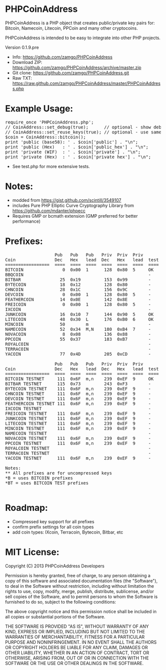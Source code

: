 PHPCoinAddress
==============
PHPCoinAddress is a PHP object that creates public/private key pairs for:
Bitcoin, Namecoin, Litecoin, PPCoin and many other cryptocoins.

PHPCoinAddress is intended to be easy to integrate into other PHP projects. 

Version 0.1.9.pre

* Info: https://github.com/zamgo/PHPCoinAddress
* Download ZIP: https://github.com/zamgo/PHPCoinAddress/archive/master.zip
* Git clone: https://github.com/zamgo/PHPCoinAddress.git
* Raw TXT: https://raw.github.com/zamgo/PHPCoinAddress/master/PHPCoinAddress.php

Example Usage:
==============
<pre>
require_once 'PHPCoinAddress.php';
// CoinAddress::set_debug(true);      // optional - show debugging messages
// CoinAddress::set_reuse_keys(true); // optional - use same key for all addresses
$coin = CoinAddress::bitcoin();  
print 'public (base58): ' . $coin['public'] . "\n";
print 'public (Hex)   : ' . $coin['public_hex'] . "\n";
print 'private (WIF)  : ' . $coin['private'] . "\n";
print 'private (Hex)  : ' . $coin['private_hex'] . "\n"; 
</pre>
* See test.php for more extensive tests.

Notes:
==============
* modded from https://gist.github.com/scintill/3549107
* includes Pure PHP Elliptic Curve Cryptography Library from https://github.com/mdanter/phpecc
* Requires GMP or bcmath extension (GMP preferred for better performance)

Prefixes:
=============
<pre>
                   Pub   Pub   Pub   Priv  Priv  Priv
Coin               Dec   Hex   lead  Dec   Hex   lead  test  note
=================  ====  ====  ====  ====  ====  ====  ====  ====
BITCOIN               0  0x00  1      128  0x80  5     OK    https://github.com/bitcoin/bitcoin
BBQCOIN                                                -     http://github.com/Cubox-/BBQCoin/
BITBAR               25  0x19         153  0x99        -     https://github.com/aLQ/bitbar
BYTECOIN             18  0x12         128  0x80        -     https://github.com/bryan-mills/bytecoin
CHNCOIN              28  0x1C         156  0x9C        -     https://github.com/CHNCoin/CHNCoin
DEVCOIN               0  0x00  1      128  0x80  5     -     *B http://sourceforge.net/projects/galacticmilieu/files/DeVCoin/
FEATHERCOIN          14  0x0E         142  0x8E        -     https://github.com/FeatherCoin/FeatherCoin
FREICOIN              0  0x00  1      128  0x80  5     -     *B https://github.com/freicoin/freicoin
IXCOIN                                                 -     https://github.com/ixcoin/ixcoin
JUNKCOIN             16  0x10  7      144  0x90  5     OK    https://github.com/js2082/JKC
LITECOIN             48  0x30  L      176  0xB0  6     OK    https://github.com/litecoin-project/litecoin
MINCOIN              50        m                       -     https://github.com/SandyCohen/mincoin
NAMECOIN             52  0x34  M,N    180  0xB4  7     -     https://github.com/namecoin/namecoin
NOVACOIN              8  0x08         136  0x88        -     https://github.com/CryptoManiac/novacoin
PPCOIN               55  0x37         183  0xB7        -     https://github.com/ppcoin/ppcoin
ROYALCOIN                                              -     http://sourceforge.net/projects/royalcoin/
TERRACOIN                                              -     https://github.com/terracoin/terracoin
YACOIN               77  0x4D         205  0xCD        -     https://github.com/pocopoco/yacoin

                   Pub   Pub   Pub   Priv  Priv  Priv
Coin               Dec   Hex   lead  Dec   Hex   lead  test  note
=================  ====  ====  ====  ====  ====  ====  ====  ====
BITCOIN TESTNET     111  0x6F  m,n    239  0xEF  9     OK
BITBAR TESTNET      115  0x73         243  0xF3        -
BYTECOIN TESTNET    111  0x6F  m,n    239  0xEF  9     -     *BT
CHNCOIN TESTNET     111  0x6F  m,n    239  0xEF  9     -     *BT
DEVCOIN TESTNET     111  0x6F  m,n    239  0xEF  9     -     *BT
FEATHERCOIN TESTNET 111  0x6F  m,n    239  0xEF  9     -     *BT
IXCOIN TESTNET                                         -
FREICOIN TESTNET    111  0x6F  m,n    239  0xEF  9     -     *BT
JUNKCOIN TESTNET    111  0x6F  m,n    239  0xEF  9     -     *BT
LITECOIN TESTNET    111  0x6F  m,n    239  0xEF  9     -     *BT
MINCOIN TESTNET     111  0x6F  m,n    239  0xEF  9     -     *BT
NAMECOIN TESTNET                                       -
NOVACOIN TESTNET    111  0x6F  m,n    239  0xEF  9     -     *BT
PPCOIN TESTNET      111  0x6F  m,n    239  0xEF  9     -     *BT
ROYALCOIN TESTNET                                      -
TERRACOIN TESTNET                                      -
YACOIN TESTNET      111  0x6F  m,n    239  0xEF  9     -     *BT

Notes:
** All prefixes are for uncompressed keys
*B = uses BITCOIN prefixes
*BT = uses BITCOIN TEST prefixes

</pre>

Roadmap:
==============
* Compressed key support for all prefixes
* confirm prefix settings for all coin types
* add coin types: IXcoin, Terracoin, Bytecoin, Bitbar, etc


MIT License:
==============
Copyright (C) 2013 PHPCoinAddress Developers

Permission is hereby granted, free of charge, to any person obtaining
a copy of this software and associated documentation files (the "Software"),
to deal in the Software without restriction, including without limitation
the rights to use, copy, modify, merge, publish, distribute, sublicense,
and/or sell copies of the Software, and to permit persons to whom the
Software is furnished to do so, subject to the following conditions:

The above copyright notice and this permission notice shall be included
in all copies or substantial portions of the Software.

THE SOFTWARE IS PROVIDED "AS IS", WITHOUT WARRANTY OF ANY KIND, EXPRESS
OR IMPLIED, INCLUDING BUT NOT LIMITED TO THE WARRANTIES OF MERCHANTABILITY,
FITNESS FOR A PARTICULAR PURPOSE AND NONINFRINGEMENT. IN NO EVENT SHALL
THE AUTHORS OR COPYRIGHT HOLDERS BE LIABLE FOR ANY CLAIM, DAMAGES
OR OTHER LIABILITY, WHETHER IN AN ACTION OF CONTRACT, TORT OR OTHERWISE,
ARISING FROM, OUT OF OR IN CONNECTION WITH THE SOFTWARE OR THE USE OR
OTHER DEALINGS IN THE SOFTWARE.


